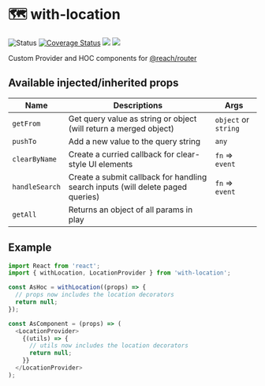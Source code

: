 
<h1>🗺️ with-location</h1>
<p>
<img  src="https://github.com/MikeIbberson/with-location/workflows/Node%20CI/badge.svg"  alt="Status" />
<a href='https://coveralls.io/github/MikeIbberson/with-location?branch=master'><img src='https://coveralls.io/repos/github/MikeIbberson/with-location/badge.svg?branch=master' alt='Coverage Status' /></a>
<a href="https://www.codacy.com/manual/MikeIbberson/with-location?utm_source=github.com&amp;utm_medium=referral&amp;utm_content=MikeIbberson/with-location&amp;utm_campaign=Badge_Grade"><img src="https://api.codacy.com/project/badge/Grade/770dd0b0d4f74a32921400c0504f8f33"/></a>
<img src='https://bettercodehub.com/edge/badge/MikeIbberson/with-location?branch=master'>
</p> 

<p>Custom Provider and HOC components for <a href="https://github.com/reach/router">@reach/router</a></p>

<h2>Available injected/inherited props</h2>

| Name           | Descriptions                                                                    | Args                 |
| -------------- | ------------------------------------------------------------------------------- | -------------------- |
| `getFrom`      | Get query value as string or object (will return a merged object)               | `object` or `string` |
| `pushTo`       | Add a new value to the query string                                             | `any`                |
| `clearByName`  | Create a curried callback for clear-style UI elements                           | `fn` => `event`      |
| `handleSearch` | Create a submit callback for handling search inputs (will delete paged queries) | `fn` => `event`      |
| `getAll`       | Returns an object of all params in play                                         |                      |

<h2>Example</h2>

```Javascript
import React from 'react';
import { withLocation, LocationProvider } from 'with-location';

const AsHoc = withLocation((props) => {
  // props now includes the location decorators
  return null;
});

const AsComponent = (props) => (
  <LocationProvider>
    {(utils) => {
      // utils now includes the location decorators
      return null;
    }}
  </LocationProvider>
);
```


